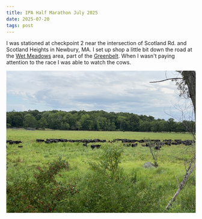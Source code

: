 ```yaml
---
title: IPA Half Marathon July 2025
date: 2025-07-20
tags: post
---
```


I was stationed at checkpoint 2 near the intersection of Scotland Rd. and Scotland Heights in Newbury, MA. I set up shop a little bit down the road at the [Wet Meadows] area, part of the [Greenbelt]. When I wasn't paying attention to the race I was able to watch the cows.

[wet meadows]: https://www.ecga.org/property/wet-meadows-viewing-platform
[greenbelt]: https://www.ecga.org/

<!-- cut -->

![Some lovely black angus cattle](cows.jpg)

